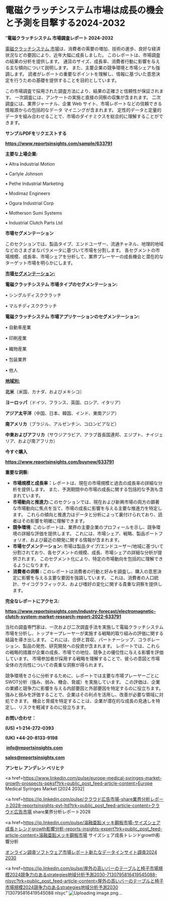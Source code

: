 # 電磁クラッチシステム市場は成長の機会と予測を目撃する2024-2032

"<strong>電磁クラッチシステム 市場調査レポート 2024-2032</strong>

<a href=https://www.reportsinsights.com/sample/633791>電磁クラッチシステム 市場</a>は、消費者の需要の増加、技術の進歩、良好な経済状況などの要因により、近年大幅に成長しました。 このレポートは、市場調査の結果の分析を提供します。 通貨のサイズ、成長率、消費者行動に影響を与える主な傾向について説明します。 また、主要企業の競争環境と市場シェアも強調します。 読者がレポートの重要なポイントを理解し、情報に基づいた意思決定を行うための基礎を提供することを目的としています。

この市場調査で採用された調査方法により、結果の正確さと信頼性が保証されます。 一次調査には、アンケートの実施と直接の洞察の収集が含まれます。 二次調査には、業界ジャーナル、企業 Web サイト、市場レポートなどの信頼できる情報源からの包括的なデータ マイニングが含まれます。 定性的データと定量的データを組み合わせることで、市場のダイナミクスを総合的に理解することができます。

<strong><b>サンプルPDFをリクエストする</b></strong>

<a href=https://www.reportsinsights.com/sample/633791><strong><u>https://www.reportsinsights.com/sample/633791</u></strong></a>

<strong>主要な上場企業:</strong>

• Altra Industrial Motion

• Carlyle Johnson

• Pethe Industrial Marketing

• Modimaz Engineers

• Ogura Industrial Corp

• Motherson Sumi Systems

• Industrial Clutch Parts Ltd

<strong>市場セグメンテーション</strong>

このセクションでは、製品タイプ、エンドユーザー、流通チャネル、地理的地域などのさまざまなパラメータに基づいて市場を分割します。 各セグメントの市場規模、成長率、市場シェアを分析して、業界プレーヤーの成長機会と潜在的なターゲット市場を明らかにします。

<strong><u>市場セグメンテーション</u></strong><strong><u>:</u></strong>

<strong>電磁クラッチシステム 市場タイプのセグメンテーション:</strong>

• シングルディスククラッチ

• マルチディスククラッチ

<strong>電磁クラッチシステム 市場アプリケーションのセグメンテーション:</strong>

• 自動車産業

• 印刷産業

• 織物産業

• 包装業界

• 他人

<strong><u>地域別</u></strong><strong><u>:</u></strong>

<strong>北米</strong>（米国、カナダ、およびメキシコ）

<strong>ヨーロッパ</strong>（ドイツ、フランス、英国、ロシア、イタリア）

<strong>アジア太平洋</strong>（中国、日本、韓国、インド、東南アジア）

<strong>南アメリカ</strong>（ブラジル、アルゼンチン、コロンビアなど）

<strong>中東およびアフリカ</strong>（サウジアラビア、アラブ首長国連邦、エジプト、ナイジェリア、および南アフリカ）

<strong>今すぐ購入</strong>

<a href=https://www.reportsinsights.com/buynow/633791><strong><u>https://www.reportsinsights.com/buynow/633791</u></strong></a>

<strong>重要な洞察:</strong>
<ul>
  <li><strong>市場規模と成長率：</strong>レポートは、現在の市場規模と過去の成長率の詳細な分析を提供します。 また、予測期間中の市場の成長に関する包括的な予測も含まれています。</li>
  <li><strong>市場動向と推進力:</strong>このセクションでは、現在および新興市場の両方の顕著な市場動向に焦点を当て、市場の成長に影響を与える主要な推進力を特定します。 これらの傾向と推進力はデータと分析によって裏付けられており、読者はその影響を明確に理解できます。</li>
  <li><strong>競争環境</strong>: このレポートは、業界の主要企業のプロフィールを示し、競争環境の詳細な評価を提供します。 これには、市場シェア、戦略、製品ポートフォリオ、および最近の開発に関する情報が含まれます。</li>
  <li><strong>市場セグメンテーション: </strong>市場は製品タイプ/エンドユーザー/地域に基づいて分割されており、各セグメントの規模、成長、市場シェアの詳細な分析が提供されます。 このセグメント化により、特定の市場動向を包括的に理解できるようになります。</li>
  <li><strong>消費者の洞察 : </strong>このレポートは消費者の行動と好みを調査し、購入の意思決定に影響を与える主要な要因を強調しています。 これは、消費者の人口統計、サイコグラフィックス、および嗜好の変化に関する貴重な洞察を提供します。</li>
</ul>
<strong>完全なレポートにアクセス:</strong>

<a href=https://www.reportsinsights.com/industry-forecast/electromagnetic-clutch-system-market-research-report-2022-633791><strong><u><b>https://www.reportsinsights.com/industry-forecast/electromagnetic-clutch-system-market-research-report-2022-633791</b></u></strong></a>

当社の調査専門家は、一次および二次調査手法を実施して電磁クラッチシステム市場を分析し、トップキープレーヤーが実施する戦略的取り組みの評価に関する結論を導き出します。 これには、合併と買収、パートナーシップ、コラボレーション、製品の発売、研究開発への投資が含まれます。 レポートでは、これらの戦略的措置が企業の成長、市場での地位、競争上の優位性に与える影響を評価しています。 市場参加者が採用する戦略を理解することで、彼らの意図と市場全体の方向性についての貴重な洞察が得られます。

競争環境をさらに分析するために、レポートでは主要な市場プレーヤーごとにSWOT分析（強み、弱み、機会、脅威）を実施しています。 この評価は、企業の業績と競争力に影響を与える内部要因と外部要因を特定するのに役立ちます。 強みと弱みを評価することで、企業はその利点を活用し、改善が必要な領域に対処できます。 機会と脅威を特定することは、企業が潜在的な成長の見通しを特定し、リスクを軽減するのに役立ちます。

<strong>お問い合わせ：</strong>

<strong>(US) +1-214-272-0393</strong>

<strong>(UK) +44-20-8133-9198</strong>

<strong> </strong><a href=info@reportsinsights.com><strong><u>info@reportsinsights.com</u></strong></a>

<a href=sales@reportsinsights.com><strong><u>sales@reportsinsights.com</u></strong></a>

<strong>アンセレ アンデレン ベリヒテ</strong>

<a href=https://www.linkedin.com/pulse/europe-medical-syringes-market-growth-prospects-ppksf?trk=public_post_feed-article-content>Europe Medical Syringes Market [2024 2032]</a>

<a href=https://jp.linkedin.com/pulse/クラウド広告市場-share業界分析レポート2028-reportsinsights-pvt-ltd?trk=public_post_feed-article-content>クラウド広告市場 share業界分析レポート2028</a>

<a href=https://jp.linkedin.com/pulse/溶融亜鉛メッキ鋼板市場-サイズシェア成長トレンドgrowth影響分析-reports-insights-expert?trk=public_post_feed-article-content>溶融亜鉛メッキ鋼板市場 サイズシェア成長トレンドgrowth影響分析</a>

<a href=https://www.linkedin.com/pulse/オンライン調査ソフトウェア市場レポート新たなデータインサイト調査2024-2030-community-market-research-ohbpf/>オンライン調査ソフトウェア市場レポート新たなデータインサイト調査2024 2030</a>

<a href=https://jp.linkedin.com/pulse/屋外の高いバーのテーブルと椅子市場規模2024競争力のあるstrategies地域分析予測2030-7130795816419545088-nlsyc?trk=public_post_feed-article-content>屋外の高いバーのテーブルと椅子市場規模2024競争力のあるstrategies地域分析予測2030 7130795816419545088 nlsyc</a>"
![Uploading image.png…]()
